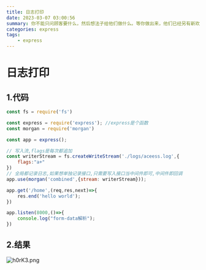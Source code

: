 ```yaml
---
title: 日志打印
date: 2023-03-07 03:00:56
summary: 你不能只问顾客要什么，然后想法子给他们做什么。等你做出来，他们已经另有新欢了。
categories: express
tags:
	- express
---
```


# 日志打印

## 1.代码

```js
const fs = require('fs')

const express = require('express'); //express是个函数
const morgan = require('morgan')

const app = express();

// 写入流,flags是每次都追加
const writerStream = fs.createWriteStream('./logs/aceess.log',{
    flags:"a+"
})
// 全局都记录日志,如果想单独记录接口,只需要写入接口当中间件即可,中间件即回调
app.use(morgan('combined',{stream: writerStream}));

app.get('/home',(req,res,next)=>{
    res.end('hello world');
})

app.listen(8000,()=>{
    console.log("form-data解析");
})
```

## 2.结果

![h0rK3.png](https://i.328888.xyz/2023/03/07/h0rK3.png)
